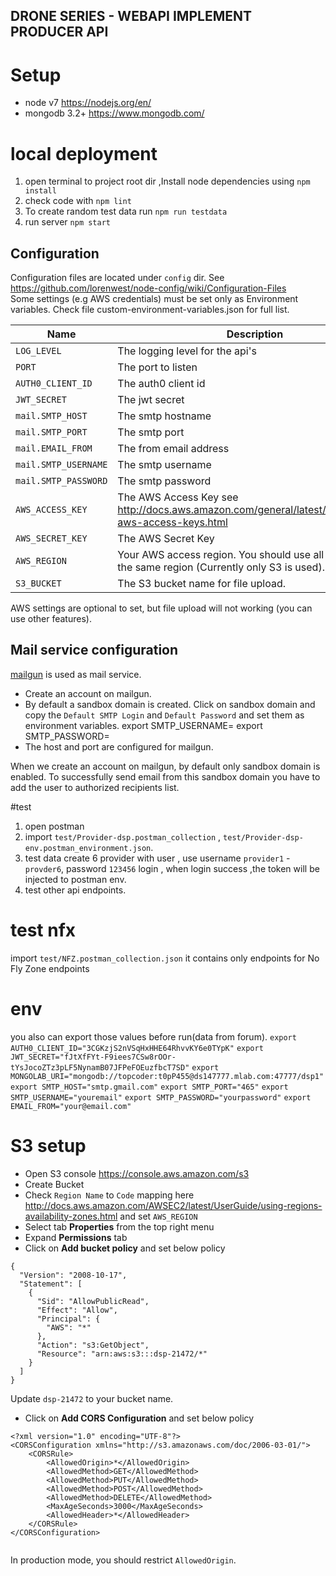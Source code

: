 DRONE SERIES - WEBAPI IMPLEMENT PRODUCER API
---



# Setup
- node v7 https://nodejs.org/en/
- mongodb 3.2+ https://www.mongodb.com/

# local deployment

1. open terminal to project root dir ,Install node dependencies using `npm install`
2. check code with `npm lint`
3. To create random test data run `npm run testdata`
4. run server `npm start`

## Configuration

Configuration files are located under `config` dir.
See https://github.com/lorenwest/node-config/wiki/Configuration-Files  
Some settings (e.g AWS credentials) must be set only as Environment variables. Check file custom-environment-variables.json for full list.

|Name|Description|
|----|-----------|
|`LOG_LEVEL`| The logging level for the api's|
|`PORT`| The port to listen|
|`AUTH0_CLIENT_ID`| The auth0 client id |
|`JWT_SECRET`| The jwt secret |
|`mail.SMTP_HOST`| The smtp hostname |
|`mail.SMTP_PORT`| The smtp port |
|`mail.EMAIL_FROM`| The from email address |
|`mail.SMTP_USERNAME`| The smtp username |
|`mail.SMTP_PASSWORD`| The smtp password |
|`AWS_ACCESS_KEY`| The AWS Access Key see http://docs.aws.amazon.com/general/latest/gr/managing-aws-access-keys.html  |
|`AWS_SECRET_KEY`| The AWS Secret Key  |
|`AWS_REGION`| Your AWS access region. You should use all services from the same region (Currently only S3 is used).  |
|`S3_BUCKET`| The S3 bucket name for file upload. |

AWS settings are optional to set, but file upload will not working (you can use other features).

## Mail service configuration

[mailgun](https://mailgun.com) is used as mail service.

- Create an account on mailgun.
- By default a sandbox domain is created. Click on sandbox domain and copy the `Default SMTP Login`
  and `Default Password` and set them as environment variables.
  export SMTP_USERNAME=<copied from mailgun sandbox domain>
  export SMTP_PASSWORD=<copied from mailgun sandbox domain>
- The host and port are configured for mailgun.


When we create an account on mailgun, by default only sandbox domain is enabled.
To successfully send email from this sandbox domain you have to add the user to authorized recipients list.

#test
1. open postman
2. import `test/Provider-dsp.postman_collection` , `test/Provider-dsp-env.postman_environment.json`.
3. test data create 6 provider with user , use username `provider1` - `provder6`, password `123456` login , when login success ,the token will be injected to postman env.
4. test other api endpoints.

# test nfx
import `test/NFZ.postman_collection.json`
it contains only endpoints for No Fly Zone endpoints

# env

you also can export those values before run(data from forum).
`export AUTH0_CLIENT_ID="3CGKzjS2nVSqHxHHE64RhvvKY6e0TYpK"`
`export JWT_SECRET="fJtXfFYt-F9iees7CSw8rOOr-tYsJocoZTz3pLF5NynamB07JFPeFOEuzfbcT7SD"`
`export MONGOLAB_URI="mongodb://topcoder:t0pP455@ds147777.mlab.com:47777/dsp1"`
`export SMTP_HOST="smtp.gmail.com"`
`export SMTP_PORT="465"`
`export SMTP_USERNAME="youremail"`
`export SMTP_PASSWORD="yourpassword"`
`export EMAIL_FROM="your@email.com"`

# S3 setup
- Open S3 console https://console.aws.amazon.com/s3
- Create Bucket
- Check `Region Name` to `Code` mapping here http://docs.aws.amazon.com/AWSEC2/latest/UserGuide/using-regions-availability-zones.html and set `AWS_REGION`
- Select tab **Properties** from the top right menu
- Expand **Permissions** tab
- Click on **Add bucket policy** and set below policy
```
{
  "Version": "2008-10-17",
  "Statement": [
    {
      "Sid": "AllowPublicRead",
      "Effect": "Allow",
      "Principal": {
        "AWS": "*"
      },
      "Action": "s3:GetObject",
      "Resource": "arn:aws:s3:::dsp-21472/*"
    }
  ]
}
```
Update `dsp-21472` to your bucket name.

- Click on **Add CORS Configuration** and set below policy
```
<?xml version="1.0" encoding="UTF-8"?>
<CORSConfiguration xmlns="http://s3.amazonaws.com/doc/2006-03-01/">
    <CORSRule>
        <AllowedOrigin>*</AllowedOrigin>
        <AllowedMethod>GET</AllowedMethod>
        <AllowedMethod>PUT</AllowedMethod>
        <AllowedMethod>POST</AllowedMethod>
        <AllowedMethod>DELETE</AllowedMethod>
        <MaxAgeSeconds>3000</MaxAgeSeconds>
        <AllowedHeader>*</AllowedHeader>
    </CORSRule>
</CORSConfiguration>


```
In production mode, you should restrict `AllowedOrigin`.